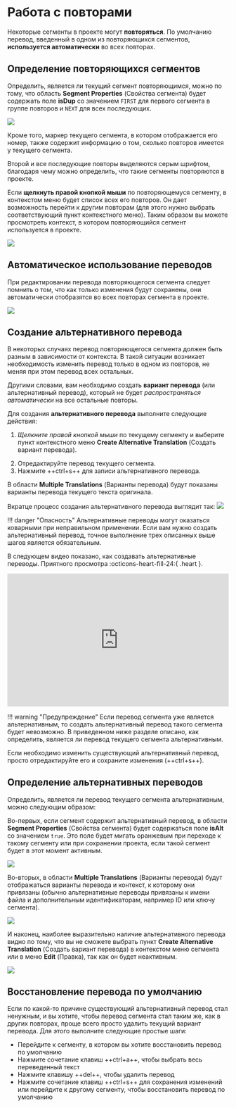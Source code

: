 # Работа с повторами

Некоторые сегменты в проекте могут **повторяться**. По умолчанию перевод, введенный в одном из повторяющихся сегментов, **используется автоматически** во всех повторах.

## Определение повторяющихся сегментов

Определить, является ли текущий сегмент повторяющимся, можно по тому, что область **Segment Properties** (Свойства сегмента) будет содержать поле **isDup** со значением `FIRST` для первого сегмента в группе повторов и `NEXT` для всех последующих.

<!-- @todo: in the navigation across panes add segment properties -->
<!-- @todo: update "navigation across panes" > "navigation through panes" -->

![](../_img/repetition-with-labels.png)

<!-- ![](../_img/15_repeated_segment.jpg) -->

<!-- @todo: harmonize font size across all screenshots and gifs -->

Кроме того, маркер текущего сегмента, в котором отображается его номер, также содержит информацию о том, сколько повторов имеется у текущего сегмента.

Второй и все последующие повторы выделяются серым шрифтом, благодаря чему можно определить, что такие сегменты повторяются в проекте.

<!-- @todo: repetitions in black and gray font -->

Если **щелкнуть правой кнопкой мыши** по повторяющемуся сегменту, в контекстом меню будет список всех его повторов. Он дает возможность перейти к другим повторам (для этого нужно выбрать соответствующий пункт контекстного меню). Таким образом вы можете просмотреть контекст, в котором повторяющийся сегмент используется в проекте.

![](../_img/16_repeated_context.jpg)

## Автоматическое использование переводов

При редактировании перевода повторяющегося сегмента следует помнить о том, что как только изменения будут сохранены, они автоматически отобразятся во всех повторах сегмента в проекте.

![](../_img/17_autopropagation.jpg)

## Создание альтернативного перевода

В некоторых случаях перевод повторяющегося сегмента должен быть разным в зависимости от контекста. В такой ситуации возникает необходимость изменить перевод только в одном из повторов, не меняя при этом перевод всех остальных.

Другими словами, вам необходимо создать **вариант перевода** (или альтернативный перевод), который не будет _распространяться автоматически_ на все остальные повторы.

Для создания **альтернативного перевода** выполните следующие действия:

1. _Щелкните правой кнопкой мыши_ по текущему сегменту и выберите пункт контекстного меню **Create Alternative Translation** (Создать вариант перевода).
<!-- ![](../_img/18_create_alternative_translation.jpg) -->
2. Отредактируйте перевод текущего сегмента.
3. Нажмите ++ctrl+s++ для записи альтернативного перевода.
   <!-- ![](../_img/19_alternative_translation_created.jpg) -->
   <!-- @todo: use the example from the slides -->

В области **Multiple Translations** (Варианты перевода) будут показаны варианты перевода текущего текста оригинала.

Вкратце процесс создания альтернативного перевода выглядит так:
![](../_img/create-alternative-translation-in-3-steps.gif)

<!-- @todo for Danina: repeat video, Ctrl+S for every segment! -->

<!-- prettier-ignore -->
!!! danger "Опасность"
    Альтернативные переводы могут оказаться коварными при неправильном применении. Если вам нужно создать альтернативный перевод, точное выполнение трех описанных выше шагов является обязательным.

В следующем видео показано, как создавать альтернативные переводы. Приятного просмотра :octicons-heart-fill-24:{ .heart }.

<div style="padding:60% 0 0 0;position:relative;"><iframe src="https://player.vimeo.com/video/789832289?h=5fd29f998e" style="position:absolute;top:0;left:0;width:100%;height:100%;" frameborder="0" allow="autoplay; fullscreen; picture-in-picture" allowfullscreen></iframe></div><script src="https://player.vimeo.com/api/player.js"></script>

<!-- prettier-ignore -->
!!! warning "Предупреждение"
    Если перевод сегмента уже является альтернативным, то создать альтернативный перевод такого сегмента будет невозможно. В приведенном ниже разделе описано, как определить, является ли перевод текущего сегмента альтернативным.

Если необходимо изменить существующий альтернативный перевод, просто отредактируйте его и сохраните изменения (++ctrl+s++).

## Определение альтернативных переводов

Определить, является ли перевод текущего сегмента альтернативным, можно следующим образом:

Во-первых, если сегмент содержит альтернативный перевод, в области **Segment Properties** (Свойства сегмента) будет содержаться поле **isAlt** со значением `true`. Это поле будет мигать оранжевым при переходе к такому сегменту или при сохранении проекта, если такой сегмент будет в этот момент активным.

![](../_img/omt-alt-prop-flash.png)

Во-вторых, в области **Multiple Translations** (Варианты перевода) будут отображаться варианты перевода и контекст, к которому они привязаны (обычно альтернативные переводы привязаны к имени файла и дополнительным идентификаторам, например ID или ключу сегмента).

![](../_img/omt-alt-multiple-pane.png)

И наконец, наиболее выразительно наличие альтернативного перевода видно по тому, что вы не сможете выбрать пункт **Create Alternative Translation** (Создать вариант перевода) в контекстом меню сегмента или в меню **Edit** (Правка), так как он будет неактивным.

![](../_img/omt-alt-grayed-out.png)

## Восстановление перевода по умолчанию

Если по какой-то причине существующий альтернативный перевод стал ненужным, и вы хотите, чтобы перевод сегмента стал таким же, как в других повторах, проще всего просто удалить текущий вариант перевода. Для этого выполните следующие простые шаги:

- Перейдите к сегменту, в котором вы хотите восстановить перевод по умолчанию
- Нажмите сочетание клавиш ++ctrl+a++, чтобы выбрать весь переведенный текст
- Нажмите клавишу ++del++, чтобы удалить перевод
- Нажмите сочетание клавиш ++ctrl+s++ для сохранения изменений или перейдите к другому сегменту, чтобы восстановить перевод по умолчанию
